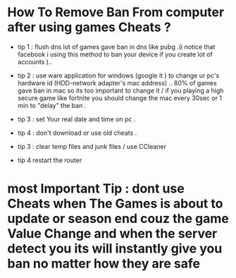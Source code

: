 # How To Remove Ban From computer after using games Cheats ?


* tip 1 : flush dns lot of games  gave ban in dns like pubg .(i notice that facebook i using this method to ban your device if you create lot of accounts ).. 

* tip 2 : use ware application for windows (google it ) to change ur pc's hardware id (HDD-network adapter's mac address) ..  80% of games gave ban in mac so its too important to change it / if you playing a  high secure game like fortnite you should change the mac every 30sec or 1 min to "delay" the ban .
* tip 3 : set Your  real date and time on pc .

* tip 4 :  don't download or use old cheats .

* tip 3 : clear temp files and junk files / use CCleaner

*  tip 4 restart the router

# most Important Tip :  dont use Cheats when The Games is about to update or season end couz the game Value Change and when the server detect you its will instantly give you ban  no matter how they are safe
